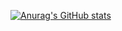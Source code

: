 [![Anurag's GitHub stats](https://github-readme-stats.vercel.app/api?username=DanielSintimbrean)](https://github.com/DanielSintimbrean)
